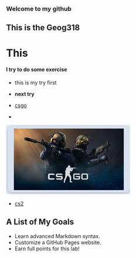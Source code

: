 ### Welcome to my github
## This is the Geog318
# This
#### I try to do some exercise

- this is my try first

- **next try**

- [csgo](https://www.counter-strike.net/)
- 
![photo](https://github.com/YinzhengChen/YinzhengChen/blob/main/photo.png)

- [cs2](https://www.counter-strike.net/cs2)


## A List of My Goals
- Learn advanced Markdown syntax.
- Customize a GitHub Pages website.
- Earn full points for this lab!
